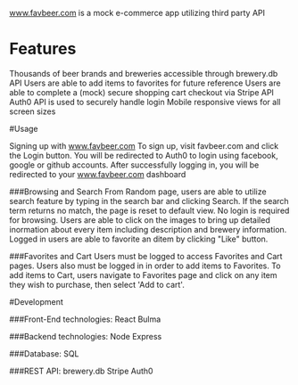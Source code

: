 

www.favbeer.com is a mock e-commerce app utilizing third party API

# Features

Thousands of beer brands and breweries accessible through brewery.db API
Users are able to add items to favorites for future reference 
Users are able to complete a (mock) secure shopping cart checkout via Stripe API 
Auth0 API is used to securely handle login
Mobile responsive views for all screen sizes

#Usage

Signing up with www.favbeer.com
To sign up, visit favbeer.com and click the Login button. You will be redirected to Auth0 to login using facebook, google or github accounts. After successfully logging in, you will be redirected to your www.favbeer.com dashboard

###Browsing and Search
From Random page, users are able to utilize search feature by typing in the search bar and clicking Search. If the search term returns no match, the page is reset to default view. No login is required for browsing. 
Users are able to click on the images to bring up detailed inormation about every item including description and brewery information. Logged in users are able to favorite an ditem by clicking "Like" button. 

###Favorites and Cart
Users must be logged to access Favorites and Cart pages. Users also must be logged in in order to add items to Favorites. To add items to Cart, users navigate to  Favorites page and click on any item they wish to purchase, then select 'Add to cart'. 



#Development

###Front-End technologies:
React
Bulma 

###Backend technologies: 
Node
Express

###Database:
SQL

###REST API:
brewery.db
Stripe
Auth0

